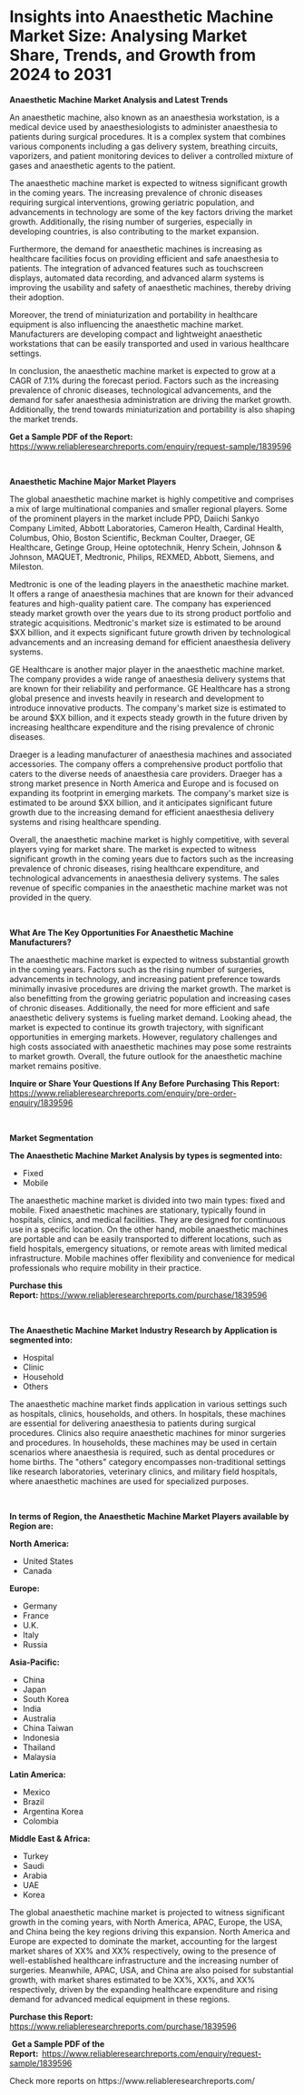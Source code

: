 <p><h1>Insights into Anaesthetic Machine Market Size: Analysing Market Share, Trends, and Growth from 2024 to 2031</h1></p><p><strong>Anaesthetic Machine Market Analysis and Latest Trends</strong></p>
<p><p>An anaesthetic machine, also known as an anaesthesia workstation, is a medical device used by anaesthesiologists to administer anaesthesia to patients during surgical procedures. It is a complex system that combines various components including a gas delivery system, breathing circuits, vaporizers, and patient monitoring devices to deliver a controlled mixture of gases and anaesthetic agents to the patient.</p><p>The anaesthetic machine market is expected to witness significant growth in the coming years. The increasing prevalence of chronic diseases requiring surgical interventions, growing geriatric population, and advancements in technology are some of the key factors driving the market growth. Additionally, the rising number of surgeries, especially in developing countries, is also contributing to the market expansion.</p><p>Furthermore, the demand for anaesthetic machines is increasing as healthcare facilities focus on providing efficient and safe anaesthesia to patients. The integration of advanced features such as touchscreen displays, automated data recording, and advanced alarm systems is improving the usability and safety of anaesthetic machines, thereby driving their adoption.</p><p>Moreover, the trend of miniaturization and portability in healthcare equipment is also influencing the anaesthetic machine market. Manufacturers are developing compact and lightweight anaesthetic workstations that can be easily transported and used in various healthcare settings.</p><p>In conclusion, the anaesthetic machine market is expected to grow at a CAGR of 7.1% during the forecast period. Factors such as the increasing prevalence of chronic diseases, technological advancements, and the demand for safer anaesthesia administration are driving the market growth. Additionally, the trend towards miniaturization and portability is also shaping the market trends.</p></p>
<p><strong>Get a Sample PDF of the Report:&nbsp;</strong> <a href="https://www.reliableresearchreports.com/enquiry/request-sample/1839596">https://www.reliableresearchreports.com/enquiry/request-sample/1839596</a></p>
<p>&nbsp;</p>
<p><strong>Anaesthetic Machine Major Market Players</strong></p>
<p><p>The global anaesthetic machine market is highly competitive and comprises a mix of large multinational companies and smaller regional players. Some of the prominent players in the market include PPD, Daiichi Sankyo Company Limited, Abbott Laboratories, Cameron Health, Cardinal Health, Columbus, Ohio, Boston Scientific, Beckman Coulter, Draeger, GE Healthcare, Getinge Group, Heine optotechnik, Henry Schein, Johnson & Johnson, MAQUET, Medtronic, Philips, REXMED, Abbott, Siemens, and Mileston.</p><p>Medtronic is one of the leading players in the anaesthetic machine market. It offers a range of anaesthesia machines that are known for their advanced features and high-quality patient care. The company has experienced steady market growth over the years due to its strong product portfolio and strategic acquisitions. Medtronic's market size is estimated to be around $XX billion, and it expects significant future growth driven by technological advancements and an increasing demand for efficient anaesthesia delivery systems.</p><p>GE Healthcare is another major player in the anaesthetic machine market. The company provides a wide range of anaesthesia delivery systems that are known for their reliability and performance. GE Healthcare has a strong global presence and invests heavily in research and development to introduce innovative products. The company's market size is estimated to be around $XX billion, and it expects steady growth in the future driven by increasing healthcare expenditure and the rising prevalence of chronic diseases.</p><p>Draeger is a leading manufacturer of anaesthesia machines and associated accessories. The company offers a comprehensive product portfolio that caters to the diverse needs of anaesthesia care providers. Draeger has a strong market presence in North America and Europe and is focused on expanding its footprint in emerging markets. The company's market size is estimated to be around $XX billion, and it anticipates significant future growth due to the increasing demand for efficient anaesthesia delivery systems and rising healthcare spending.</p><p>Overall, the anaesthetic machine market is highly competitive, with several players vying for market share. The market is expected to witness significant growth in the coming years due to factors such as the increasing prevalence of chronic diseases, rising healthcare expenditure, and technological advancements in anaesthesia delivery systems. The sales revenue of specific companies in the anaesthetic machine market was not provided in the query.</p></p>
<p>&nbsp;</p>
<p><strong>What Are The Key Opportunities For Anaesthetic Machine Manufacturers?</strong></p>
<p><p>The anaesthetic machine market is expected to witness substantial growth in the coming years. Factors such as the rising number of surgeries, advancements in technology, and increasing patient preference towards minimally invasive procedures are driving the market growth. The market is also benefitting from the growing geriatric population and increasing cases of chronic diseases. Additionally, the need for more efficient and safe anaesthetic delivery systems is fueling market demand. Looking ahead, the market is expected to continue its growth trajectory, with significant opportunities in emerging markets. However, regulatory challenges and high costs associated with anaesthetic machines may pose some restraints to market growth. Overall, the future outlook for the anaesthetic machine market remains positive.</p></p>
<p><strong>Inquire or Share Your Questions If Any Before Purchasing This Report:</strong> <a href="https://www.reliableresearchreports.com/enquiry/pre-order-enquiry/1839596">https://www.reliableresearchreports.com/enquiry/pre-order-enquiry/1839596</a></p>
<p>&nbsp;</p>
<p><strong>Market Segmentation</strong></p>
<p><strong>The Anaesthetic Machine Market Analysis by types is segmented into:</strong></p>
<p><ul><li>Fixed</li><li>Mobile</li></ul></p>
<p><p>The anaesthetic machine market is divided into two main types: fixed and mobile. Fixed anaesthetic machines are stationary, typically found in hospitals, clinics, and medical facilities. They are designed for continuous use in a specific location. On the other hand, mobile anaesthetic machines are portable and can be easily transported to different locations, such as field hospitals, emergency situations, or remote areas with limited medical infrastructure. Mobile machines offer flexibility and convenience for medical professionals who require mobility in their practice.</p></p>
<p><strong>Purchase this Report:&nbsp;</strong><a href="https://www.reliableresearchreports.com/purchase/1839596">https://www.reliableresearchreports.com/purchase/1839596</a></p>
<p>&nbsp;</p>
<p><strong>The Anaesthetic Machine Market Industry Research by Application is segmented into:</strong></p>
<p><ul><li>Hospital</li><li>Clinic</li><li>Household</li><li>Others</li></ul></p>
<p><p>The anaesthetic machine market finds application in various settings such as hospitals, clinics, households, and others. In hospitals, these machines are essential for delivering anaesthesia to patients during surgical procedures. Clinics also require anaesthetic machines for minor surgeries and procedures. In households, these machines may be used in certain scenarios where anaesthesia is required, such as dental procedures or home births. The "others" category encompasses non-traditional settings like research laboratories, veterinary clinics, and military field hospitals, where anaesthetic machines are used for specialized purposes.</p></p>
<p>&nbsp;</p>
<p><strong>In terms of Region, the Anaesthetic Machine Market Players available by Region are:</strong></p>
<p>
    <p> <strong> North America: </strong>
        <ul>
            <li>United States</li>
            <li>Canada</li>
        </ul>
        </p> 
    <p> <strong> Europe: </strong>
        <ul>
            <li>Germany</li>
            <li>France</li>
            <li>U.K.</li>
            <li>Italy</li>
            <li>Russia</li>
        </ul>
        </p> 
    <p> <strong> Asia-Pacific: </strong>
        <ul>
            <li>China</li>
            <li>Japan</li>
            <li>South Korea</li>
            <li>India</li>
            <li>Australia</li>
            <li>China Taiwan</li>
            <li>Indonesia</li>
            <li>Thailand</li>
            <li>Malaysia</li>
        </ul>
        </p> 
    <p> <strong> Latin America: </strong>
        <ul>
            <li>Mexico</li>
            <li>Brazil</li>
            <li>Argentina Korea</li>
            <li>Colombia</li>
        </ul>
        </p> 
    <p> <strong> Middle East & Africa: </strong>
        <ul>
            <li>Turkey</li>
            <li>Saudi</li>
            <li>Arabia</li>
            <li>UAE</li>
            <li>Korea</li>
        </ul>
    </p>
    </p>
<p><p>The global anaesthetic machine market is projected to witness significant growth in the coming years, with North America, APAC, Europe, the USA, and China being the key regions driving this expansion. North America and Europe are expected to dominate the market, accounting for the largest market shares of XX% and XX% respectively, owing to the presence of well-established healthcare infrastructure and the increasing number of surgeries. Meanwhile, APAC, USA, and China are also poised for substantial growth, with market shares estimated to be XX%, XX%, and XX% respectively, driven by the expanding healthcare expenditure and rising demand for advanced medical equipment in these regions.</p></p>
<p><strong>Purchase this Report: </strong><a href="https://www.reliableresearchreports.com/purchase/1839596">https://www.reliableresearchreports.com/purchase/1839596</a></p>
<p>&nbsp;<strong>Get a Sample PDF of the Report:&nbsp;&nbsp;</strong><a href="https://www.reliableresearchreports.com/enquiry/request-sample/1839596">https://www.reliableresearchreports.com/enquiry/request-sample/1839596</a></p>
<p><strong></strong></p>
<p>Check more reports on https://www.reliableresearchreports.com/</p>